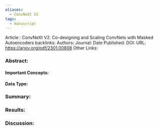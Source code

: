 ```yaml
---
aliases:
  - ConvNeXt V2
tags:
  - manuscript
---
```

Article : ConvNeXt V2. Co-designing and Scaling ConvNets with Masked Autoencoders
backlinks:
Authors: 
Journal: 
Date Published: 
DOI: 
URL: https://arxiv.org/pdf/2301.00808
Other Links:

### Abstract:



#### Important Concepts:



#### Data Type:


### Summary:



### Results:



### Discussion:
